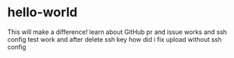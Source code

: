 ﻿# hello-world
This will make a difference!
learn about GitHub pr and issue works
and ssh config test work
and after delete ssh key
how did i fix upload without ssh config
